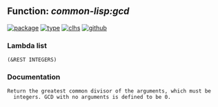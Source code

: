 ## Function: ***common-lisp:gcd***
[![package](https://img.shields.io/badge/Package-COMMON--LISP-5f9ea0.svg?style=social&colorA=999999)](../) [![type](https://img.shields.io/badge/Type-Function-5f9ea0.svg?style=social&colorA=999999)](../#function) [![clhs](https://img.shields.io/badge/CLHS-GCD-5f9ea0.svg?style=social&colorA=999999)](http://www.lispworks.com/documentation/HyperSpec/Body/f_gcd.htm) [![github](https://img.shields.io/badge/GitHub-View_the_source-5f9ea0.svg?style=social&colorA=999999&logo=github)](https://github.com/sbcl/sbcl/blob/master/src/code/numbers.lisp/) 
### Lambda list
```
(&REST INTEGERS)
```
### Documentation
```
Return the greatest common divisor of the arguments, which must be
  integers. GCD with no arguments is defined to be 0.
```
